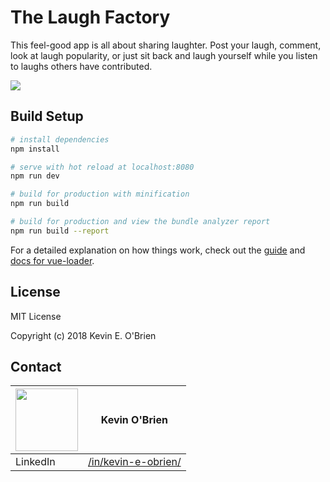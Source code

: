 # The Laugh Factory

This feel-good app is all about sharing laughter.  Post your laugh, comment, look at laugh popularity, or just sit back and laugh yourself while you listen to laughs others have contributed.

![]( https://s3.amazonaws.com/the-laugh-factory/laughFactoryScreenShot.png)


## Build Setup

``` bash
# install dependencies
npm install

# serve with hot reload at localhost:8080
npm run dev

# build for production with minification
npm run build

# build for production and view the bundle analyzer report
npm run build --report
```

For a detailed explanation on how things work, check out the [guide](http://vuejs-templates.github.io/webpack/) and [docs for vue-loader](http://vuejs.github.io/vue-loader).


## License
MIT License

Copyright (c) 2018 Kevin E. O'Brien

## Contact

|<img src="https://avatars3.githubusercontent.com/u/31964386?s=400&v=4" width="100"> | Kevin O'Brien                    |
| ------------- | ------------- |
| LinkedIn   | [/in/kevin-e-obrien/](https://www.linkedin.com/in/kevin-e-obrien/) |
